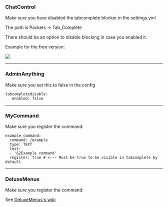 ### **ChatControl**

Make sure you have disabled the tabcomplete blocker in the settings.yml

The path is Packets -> Tab_Complete

There should be an option to disable blocking in case you enabled it.

Example for the free version:

![](https://i.postimg.cc/cJXzfqqS/Chat-Control.png)

***

### **AdminAnything**

Make sure you set this to false in the config 

```
tabcompletedisable:
   enabled: false
```

***

### **MyCommand**

Make sure you register the command:

```
example_command: 
  command: /example
  type: TEXT
  text:
  - '&2Example command'
  register: true # <--- Must be true to be visible in tabcomplete by default
```

***

### **DeluxeMenus**

Make sure you register the command:

See [DeluxeMenus's wiki](https://wiki.helpch.at/clips-plugins/deluxemenus/options-and-configurations/gui#register-command)